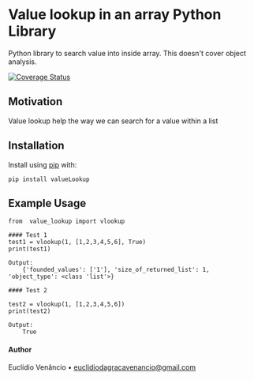 Value lookup in an array Python Library
===========================

Python library to search value into inside array. This doesn't cover object analysis.

[![Coverage Status](https://coveralls.io/repos/daviddrysdale/python-phonenumbers/badge.svg?branch=dev&service=github)](https://github.com/eudagraca/value-lookup)

Motivation
------------
Value lookup help the way we can search for a value within a list


Installation
------------

Install using [pip](https://pypi.org/project/value-lookup/) with:
```
pip install valueLookup
```

Example Usage
-------------

```
from  value_lookup import vlookup

#### Test 1
test1 = vlookup(1, [1,2,3,4,5,6], True)
print(test1)

Output:
    {'founded_values': ['1'], 'size_of_returned_list': 1, 'object_type': <class 'list'>}

#### Test 2

test2 = vlookup(1, [1,2,3,4,5,6])
print(test2)

Output:
    True

```

#### Author

Euclídio Venâncio • euclidiodagracavenancio@gmail.com
